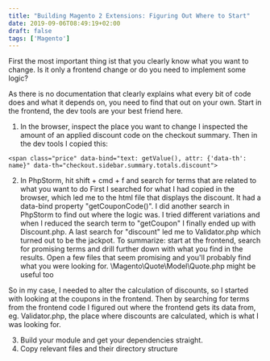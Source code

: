 ```yaml
---
title: "Building Magento 2 Extensions: Figuring Out Where to Start"
date: 2019-09-06T08:49:19+02:00
draft: false
tags: ['Magento']
---
```


First the most important thing ist that you clearly know what you want to change.
Is it only a frontend change or do you need to implement some logic?

As there is no documentation that clearly explains what every bit of code does and what it depends on, you need to find that out on your own.
Start in the frontend, the dev tools are your best friend here.

1. In the browser, inspect the place you want to change
I inspected the amount of an applied discount code on the checkout summary. Then in the dev tools I copied this:
```
<span class="price" data-bind="text: getValue(), attr: {'data-th': name}" data-th="checkout.sidebar.summary.totals.discount">
```

2. In PhpStorm, hit shift + cmd + f and search for terms that are related to what you want to do
First I searched for what I had copied in the browser, which led me to the html file that displays the discount.
It had a data-bind property "getCouponCode()". I did another search in PhpStorm to find out where the logic was.
I tried different variations and when I reduced the search term to "getCoupon" I finally ended up with Discount.php. A last search for "discount" led me to Validator.php which turned out to be the jackpot. To summarize: start at the frontend, search for promising terms and drill further down with what you find in the results. Open a few files that seem promising and you'll probably find what you were looking for.
\Magento\Quote\Model\Quote.php might be useful too

So in my case, I needed to alter the calculation of discounts, so I started with looking at the coupons in the frontend. Then by searching for terms from the frontend code I figured out where the frontend gets its data from, eg. Validator.php, the place where discounts are calculated, which is what I was looking for.

3. Build your module and get your dependencies straight. 
4. Copy relevant files and their directory structure 
